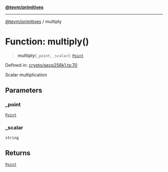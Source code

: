 [**@tevm/primitives**](../README.md)

***

[@tevm/primitives](../globals.md) / multiply

# Function: multiply()

> **multiply**(`_point`, `_scalar`): [`Point`](../interfaces/Point.md)

Defined in: [crypto/secp256k1.ts:70](https://github.com/evmts/primitives/blob/main/src/crypto/secp256k1.ts#L70)

Scalar multiplication

## Parameters

### \_point

[`Point`](../interfaces/Point.md)

### \_scalar

`string`

## Returns

[`Point`](../interfaces/Point.md)

